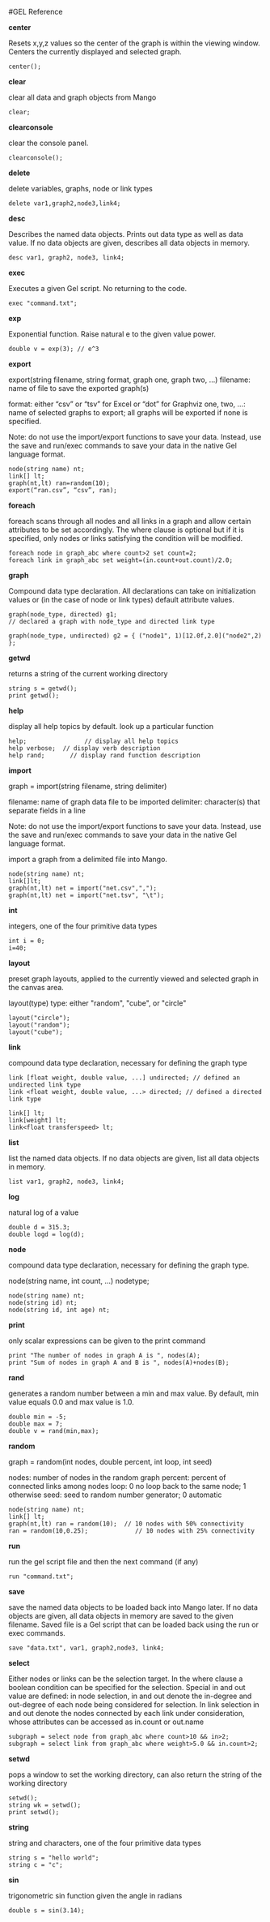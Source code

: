 #GEL Reference

**center**

Resets x,y,z values so the center of the graph is within the viewing window.
Centers the currently displayed and selected graph.

```
center();
```

**clear**

clear all data and graph objects from Mango

```
clear;
```

**clearconsole**

clear the console panel. 

```
clearconsole();
```

**delete**

delete variables, graphs, node or link types

```
delete var1,graph2,node3,link4;
```

**desc**

Describes the named data objects. Prints out data type as well as data value.
If no data objects are given, describes all data objects in memory.

```
desc var1, graph2, node3, link4;
```

**exec**

Executes a given Gel script. No returning to the code.

```
exec "command.txt";
```

**exp**

Exponential function. Raise natural e to the given value power.

```
double v = exp(3); // e^3
```

**export**

export(string filename, string format, graph one, graph two, …)
filename: name of file to save the exported graph(s)

format: either “csv” or “tsv” for Excel or “dot” for Graphviz
one, two, …: name of selected graphs to export; all graphs will be exported if none is specified.

Note: do not use the import/export functions to save your data. Instead, use the save and run/exec commands to save your data in the native Gel language format.

```
node(string name) nt;
link[] lt;
graph(nt,lt) ran=random(10);
export(“ran.csv”, “csv”, ran);
```

**foreach**

foreach scans through all nodes and all links in a graph and allow certain attributes to be set accordingly. The where clause is optional but if it is specified, only nodes or links satisfying the condition will be modified.

```
foreach node in graph_abc where count>2 set count=2;
foreach link in graph_abc set weight=(in.count+out.count)/2.0;
```

**graph**

Compound data type declaration. All declarations can take on initialization values
or (in the case of node or link types) default attribute values.

```
graph(node_type, directed) g1; 
// declared a graph with node_type and directed link type

graph(node_type, undirected) g2 = { ("node1", 1)[12.0f,2.0]("node2",2) };
```

**getwd**

returns a string of the current working directory

```
string s = getwd();
print getwd();
```

**help**

display all help topics by default. look up a particular function

```
help;                // display all help topics
help verbose;  // display verb description
help rand;       // display rand function description
```

**import**

graph = import(string filename, string delimiter)

filename: name of graph data file to be imported
delimiter: character(s) that separate fields in a line

Note: do not use the import/export functions to save your data. Instead, use the save and run/exec commands to save your data in the native Gel language format.

import a graph from a delimited file into Mango.

```
node(string name) nt;
link[]lt;
graph(nt,lt) net = import("net.csv",",");
graph(nt,lt) net = import("net.tsv", "\t");
```

**int**

integers, one of the four primitive data types

```
int i = 0;
i=40;
```

**layout**

preset graph layouts, applied to the currently viewed and selected graph in the canvas area.

layout(type)
type: either "random", "cube", or "circle"

```
layout("circle");
layout("random");
layout("cube");
```

**link**

compound data type declaration, necessary for defining the graph type

```
link [float weight, double value, ...] undirected; // defined an undirected link type
link <float weight, double value, ...> directed; // defined a directed link type

link[] lt;
link[weight] lt;
link<float transferspeed> lt;
```

**list**

list the named data objects. If no data objects are given, list all data objects in memory.

```
list var1, graph2, node3, link4;
```

**log**

natural log of a value

```
double d = 315.3;
double logd = log(d);
```

**node**

compound data type declaration, necessary for defining the graph type. 

node(string name, int count, ...) nodetype;

```
node(string name) nt;
node(string id) nt;
node(string id, int age) nt;
```
 
**print**

only scalar expressions can be given to the print command

```
print "The number of nodes in graph A is ", nodes(A);
print "Sum of nodes in graph A and B is ", nodes(A)+nodes(B);
```

**rand**

generates a random number between a min and max value. By default, min value equals 0.0 and max value is 1.0.

```
double min = -5;
double max = 7;
double v = rand(min,max);
```

**random**

graph = random(int nodes, double percent, int loop, int seed)

nodes: number of nodes in the random graph
percent: percent of connected links among nodes
loop: 0 no loop back to the same node; 1 otherwise
seed: seed to random number generator; 0 automatic

```
node(string name) nt;
link[] lt;
graph(nt,lt) ran = random(10);  // 10 nodes with 50% connectivity
ran = random(10,0.25);             // 10 nodes with 25% connectivity  
```

**run**

run the gel script file and then the next command (if any)

```
run "command.txt";
```

**save**

save the named data objects to be loaded back into Mango later. If no data objects are given, all data objects in memory are saved to the given filename. Saved file is a Gel script that can be loaded back using the run or exec commands.

```
save "data.txt", var1, graph2,node3, link4;
```

**select**

Either nodes or links can be the selection target. In the where clause a boolean condition can be specified for the selection. Special in and out value are defined: in node selection, in and out denote the in-degree and out-degree of each node being considered for selection. In link selection in and out denote the nodes connected by each link under consideration, whose attributes can be accessed as in.count or out.name

```
subgraph = select node from graph_abc where count>10 && in>2;
subgraph = select link from graph_abc where weight>5.0 && in.count>2;
```

**setwd**

pops a window to set the working directory, can also return the string of the working directory

```
setwd();
string wk = setwd();
print setwd();
```

**string**

string and characters, one of the four primitive data types

```
string s = "hello world";
string c = "c";
```

**sin**

trigonometric sin function given the angle in radians

```
double s = sin(3.14);
```